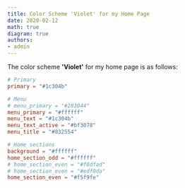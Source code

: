 ```yaml
---
title: Color Scheme 'Violet' for my Home Page 
date: 2020-02-12
math: true
diagram: true
authors:
- admin
---
```


The color scheme **'Violet'** for my home page is as follows:

```toml
# Primary
primary = "#1c304b"

# Menu
# menu_primary = "#283044"
menu_primary = "#ffffff"
menu_text = "#1c304b"
menu_text_active = "#bf3078"
menu_title = "#832554"

# Home sections
background = "#ffffff"
home_section_odd = "#ffffff"
# home_section_even = "#f0dfad"
# home_section_even = "#edf0da"
home_section_even = "#f5f9fe"
```
